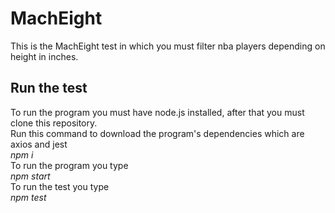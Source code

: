 # MachEight
This is the MachEight test in which you must filter nba players depending on height in inches.    
## Run the test
To run the program you must have node.js installed, after that you must clone this repository.    
Run this command to download the program's dependencies which are axios and jest   
_npm i_   
To run the program you type    
_npm start_   
To run the test you type   
_npm test_   

